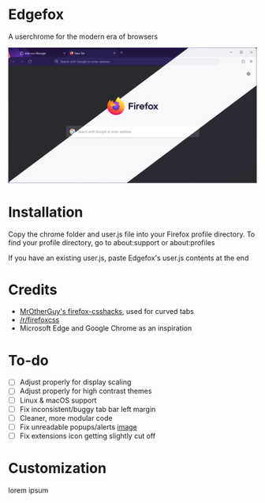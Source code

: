# Edgefox
A userchrome for the modern era of browsers

![Promo image](promo-image.png)

# Installation
Copy the chrome folder and user.js file into your Firefox profile directory. To find your profile directory, go to about:support or about:profiles

If you have an existing user.js, paste Edgefox's user.js contents at the end

# Credits
* [MrOtherGuy's firefox-csshacks](https://github.com/MrOtherGuy/firefox-csshacks), used for curved tabs
* [/r/firefoxcss](https://reddit.com/r/firefoxcss/)
* Microsoft Edge and Google Chrome as an inspiration

# To-do
- [ ] Adjust properly for display scaling
- [ ] Adjust properly for high contrast themes
- [ ] Linux & macOS support
- [ ] Fix inconsistent/buggy tab bar left margin
- [ ] Cleaner, more modular code
- [ ] Fix unreadable popups/alerts [image](https://cdn.discordapp.com/attachments/1129585132949487616/1160600554779717723/image.png?ex=6535407f&is=6522cb7f&hm=6944a26db7ab14f7f69d4d6b085b574f8e2cb8c4afa15931b642093cc7a3d690&)
- [ ] Fix extensions icon getting slightly cut off

# Customization
lorem ipsum
